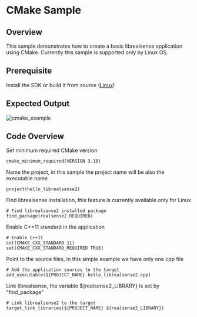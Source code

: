 # CMake Sample

## Overview

This sample demonstrates how to create a basic librealsense application using CMake.
Currently this sample is supported only by Linux OS.

## Prerequisite
Install the SDK or build it from source  ([Linux](https://github.com/IntelRealSense/librealsense/blob/master/doc/distribution_linux.md))

## Expected Output
![cmake_example](https://user-images.githubusercontent.com/18511514/48919868-06bb9400-ee9e-11e8-9c93-5bca41d5954c.PNG)

## Code Overview 

Set minimum required CMake version
```
cmake_minimum_required(VERSION 3.10)
```

Name the project, in this sample the project name will be also the executable name
```
project(hello_librealsense2)
```

Find librealsense installation, this feature is currently available only for Linux 
```
# Find librealsense2 installed package
find_package(realsense2 REQUIRED)
```

Enable C++11 standard in the application
```
# Enable C++11
set(CMAKE_CXX_STANDARD 11)
set(CMAKE_CXX_STANDARD_REQUIRED TRUE)
```

Point to the source files, in this simple example we have only one cpp file
```
# Add the application sources to the target
add_executable(${PROJECT_NAME} hello_librealsense2.cpp)
```

Link librealsense, the variable ${realsense2_LIBRARY} is set by "find_package"
```
# Link librealsense2 to the target
target_link_libraries(${PROJECT_NAME} ${realsense2_LIBRARY})
```

